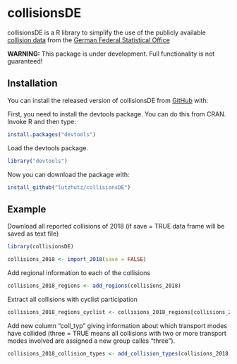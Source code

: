 
<!-- README.md is generated from README.Rmd. Please edit that file -->

# collisionsDE

<!-- badges: start -->

<!-- badges: end -->

collisionsDE is a R library to simplify the use of the publicly
available [collision
data](https://unfallatlas.statistikportal.de/_opendata2019.html) from
the [German Federal Statistical
Office](https://www.destatis.de/DE/Home/_inhalt.html)

**WARNING:** This package is under development. Full functionality is
not guaranteed\!

## Installation

You can install the released version of collisionsDE from
[GitHub](https://github.com) with:

First, you need to install the devtools package. You can do this from
CRAN. Invoke R and then type:

``` r
install.packages("devtools")
```

Load the devtools package.

``` r
library("devtools")
```

Now you can download the package with:

``` r
install_github("lutzhutz/collisionsDE")
```

## Example

Download all reported collisions of 2018 (if save = TRUE data frame will
be saved as text file)

``` r
library(collisionsDE)

collisions_2018 <- import_2018(save = FALSE)
```

Add regional information to each of the collisions

``` r
collisions_2018_regions <- add_regions(collisions_2018)
```

Extract all collisions with cyclist participation

``` r
collisions_2018_regions_cyclist <- collisions_2018_regions[collisions_2018_regions$IstRad == 1,]
```

Add new column “coll\_typ” giving information about which transport
modes have collided (three = TRUE means all collisions with two or more
transport modes involved are assigned a new group calles “three”).

``` r
collisions_2018_collision_types <- add_collision_types(collisions_2018, three = TRUE)
```
